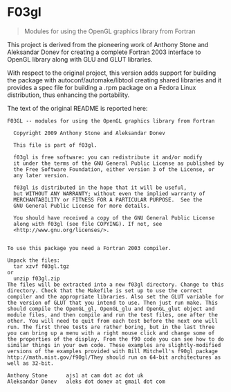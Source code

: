 
# F03gl #
> Modules for using the OpenGL graphics library from Fortran

This project is derived from the pioneering work of Anthony Stone
and Aleksandar Donev for creating a complete Fortran 2003 interface
to OpenGL library along with GLU and GLUT libraries.

With respect to the original project, this version adds support
for building the package with autoconf/automake/libtool creating
shared libraries and it provides a spec file for building a .rpm
package on a Fedora Linux distribution, thus enhancing the
portability.

The text of the original README is reported here:

```
F03GL -- modules for using the OpenGL graphics library from Fortran

  Copyright 2009 Anthony Stone and Aleksandar Donev

  This file is part of f03gl.

  f03gl is free software: you can redistribute it and/or modify
  it under the terms of the GNU General Public License as published by
  the Free Software Foundation, either version 3 of the License, or
  any later version.

  f03gl is distributed in the hope that it will be useful,
  but WITHOUT ANY WARRANTY; without even the implied warranty of
  MERCHANTABILITY or FITNESS FOR A PARTICULAR PURPOSE.  See the
  GNU General Public License for more details.

  You should have received a copy of the GNU General Public License
  along with f03gl (see file COPYING). If not, see
  <http://www.gnu.org/licenses/>.


To use this package you need a Fortran 2003 compiler. 

Unpack the files:
  tar xzvf f03gl.tgz
or
  unzip f03gl.zip
The files will be extracted into a new f03gl directory. Change to this
directory. Check that the Makefile is set up to use the correct
compiler and the appropriate libraries. Also set the GLUT variable for
the version of GLUT that you intend to use. Then just run make. This
should compile the OpenGL_gl, OpenGL_glu and OpenGL_glut object and
module files, and then compile and run the test files, one after the
other. You will need to quit from each test before the next one will
run. The first three tests are rather boring, but in the last three
you can bring up a menu with a right mouse click and change some of
the properties of the display. From the f90 code you can see how to do
similar things in your own code. These examples are slightly-modified
versions of the examples provided with Bill Mitchell's f90gl package 
http://math.nist.gov/f90gl/They should run on 64-bit architectures as
well as 32-bit.

Anthony Stone      ajs1 at cam dot ac dot uk
Aleksandar Donev   aleks dot donev at gmail dot com
```
